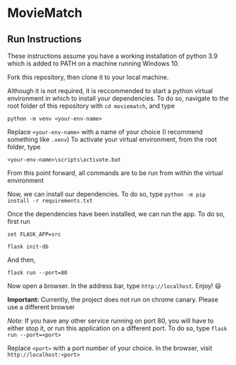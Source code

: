 # MovieMatch
## Run Instructions
These instructions assume you have a working installation of python 3.9 which is added to PATH on a machine running Windows 10.

Fork this repository, then clone it to your local machine.

Although it is not required, it is reccommended to start a python virtual environment in which to install your dependencies. To do so, navigate to the root folder of this repository with `cd moviematch`, and type

`python -m venv <your-env-name>`

Replace `<your-env-name>` with a name of your choice (I recommend something like `.venv`)
To activate your virtual environment, from the root folder, type

`<your-env-name>\scripts\activate.bat`

From this point forward, all commands are to be run from within the virtual environment

Now, we can install our dependencies. To do so, type 
`python -m pip install -r requirements.txt`

Once the dependencies have been installed, we can run the app. To do so, first run

`set FLASK_APP=src`

`flask init-db`

And then,

`flask run --port=80`

Now open a browser. In the address bar, type `http://localhost`. Enjoy! 😃

**Important:** Currently, the project does not run on chrome canary. Please use a different browser

*Note:* If you have any other service running on port 80, you will have to either stop it, or run this application on a different port. To do so, type `flask run --port=<port>`

Replace `<port>` with a port number of your choice. In the browser, visit `http://localhost:<port>`
